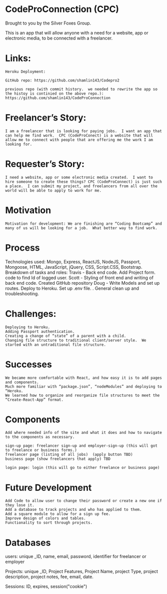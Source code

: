# CodeProConnection (CPC) 
  Brought to you by the Silver Foxes Group.

  This is an app that will allow anyone with a need for  a website, app or electronic media, to be connected with a freelancer. 

# Links:
    
    Heroku Deployment: 

    GitHub repo: https://github.com/shamlin143/Codepro2 

    previous repo (with commit history.  we needed to rewrite the app so the histoy is continied on the above repo.): https://github.com/shamlin143/CodeProConnection
    
# Freelancer’s Story:
    I am a freelancer that is looking for paying jobs.  I want an app that can help me find work.  CPC (CodeProConect) is a website that will allow me to connect with people that are offering me the work I am looking for.

# Requester’s  Story:
    I need a website, app or some electronic media created.  I want to hire someone to create these things? CPC (CodeProConnect) is just such a place.  I can submit my project, and freelancers from all over the world will be able to apply to work for me.

# Motivation
    Motivation for development: We are finishing are “Coding Bootcamp” and many of us will be looking for a job.  What better way to find work. 

# Process
Technologies used:
    Mongo, Express, ReactJS, NodeJS, Passport, Mongoose, HTML, JavaScript, jQuery, CSS, Script.CSS, Bootstrap.
Breakdown of tasks and roles:
    Travis - Back end code. Add Project form. code to find Id of logged user. 
    Scott - Styling of front end and writing of back end code. Created GitHub repository 
    Doug - Write Models and set up routes. Deploy to Heroku. Set up .env file. . General clean up and troubleshooting. 

# Challenges:
    Deploying to Heroku.
    Adding Passport authentication.
    Creating a change of “state” of a parent with a child. 
    Changing file structure to traditional client/server style.  We started with an untraditional file structure.
# Successes
    We became more comfortable with React, and how easy it is to add pages and components.
    Much more familiar with “package.json”, “nodeModules” and deploying to “Heroku.
    We learned how to organize and reorganize file structures to meet the “Create-React-App” format.


# Components
    Add where needed info of the site and what it does and how to navigate to the components as necessary.

    sign-up page: freelancer sign-up and employer-sign-up (this will got to freelance or business forms.)
    freelancer page (listing of all jobs)  (apply button TBD)
    business page (show freelancers that apply) TBD

    login page: login (this will go to either freelance or business page)

# Future Development   
    Add Code to allow user to change their password or create a new one if they lose it.
    Add a database to track projects and who has applied to them.
    Add a square module to allow for a sign up fee.
    Improve design of colors and tables.
    Functionality to sort through projects.


# Databases

users:
   unique _ID, name, email, password,  identifier for freelancer or employer

Projects:
    unique _ID, Project Features, Project Name, project Type, project description, project notes, fee, email, date.

Sessions:
    ID, expires, session("cookie")








